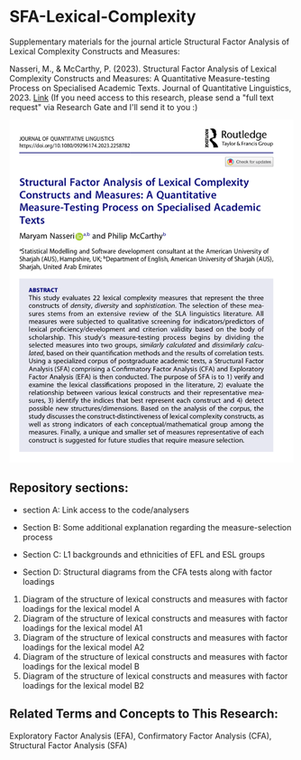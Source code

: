 # SFA-Lexical-Complexity
Supplementary materials for the journal article Structural Factor Analysis of Lexical Complexity Constructs and Measures:

Nasseri, M., & McCarthy, P. (2023). Structural Factor Analysis of Lexical Complexity Constructs and Measures: A Quantitative Measure-testing Process on Specialised Academic Texts. Journal of Quantitative Linguistics, 2023. [Link](https://www.researchgate.net/publication/375187949_Structural_Factor_Analysis_of_Lexical_Complexity_Constructs_and_Measures_A_Quantitative_Measure-Testing_Process_on_Specialised_Academic_Texts)  (If you need access to this research, please send a "full text request" via Research Gate and I'll send it to you :)

![Screenshot of the abstract of the journal article Structural Factor Analysis of Lexical Complexity Constructs and Measures.](https://github.com/Maryam-Nasseri/SFA-Lexical-Complexity/blob/main/SFA-paper-abstract.png)


## Repository sections:

- section A: Link access to the code/analysers

- Section B: Some additional explanation regarding the measure-selection process

- Section C: L1 backgrounds and ethnicities of EFL and ESL groups

- Section D: Structural diagrams from the CFA tests along with factor loadings

1. Diagram of the structure of lexical constructs and measures with factor loadings for the lexical model A
2. Diagram of the structure of lexical constructs and measures with factor loadings for the lexical model A1
3. Diagram of the structure of lexical constructs and measures with factor loadings for the lexical model A2
4. Diagram of the structure of lexical constructs and measures with factor loadings for the lexical model B
5. Diagram of the structure of lexical constructs and measures with factor loadings for the lexical model B2

## Related Terms and Concepts to This Research:
Exploratory Factor Analysis (EFA), Confirmatory Factor Analysis (CFA), Structural Factor Analysis (SFA)

